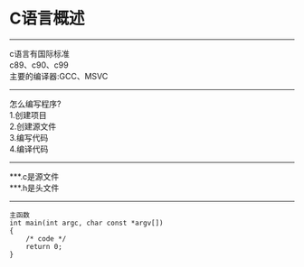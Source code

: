 # C语言概述  
---
c语言有国际标准  
c89、c90、c99  
主要的编译器:GCC、MSVC

---
怎么编写程序?  
1.创建项目  
2.创建源文件  
3.编写代码  
4.编译代码

---
***.c是源文件  
***.h是头文件  

---
    主函数
    int main(int argc, char const *argv[])
    {
        /* code */
        return 0;
    }


